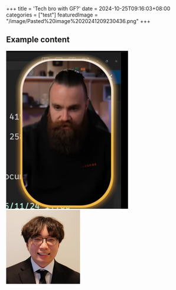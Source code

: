+++
title = 'Tech bro with GF?'
date = 2024-10-25T09:16:03+08:00
categories = ["test"]
featuredImage = "/image/Pasted%20image%2020241209230436.png"
+++

## Example content

![Image Description](/image/Pasted%20image%2020241209230436.png)
![Image Description](/images/linkedinpfp.jpg)
